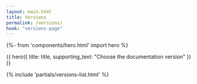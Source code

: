 ```yaml
---
layout: main.html
title: Versions
permalink: /versions/
hook: "versions-page"
---
```


{%- from 'components/hero.html' import hero %}


{{ hero({
    title: title,
    supporting_text: "Choose the documentation version"
}) }}

<section class="versions-section section">
    <div class="content-container">
        <nav aria-labelledby="versions-label">
            {% include 'partials/versions-list.html' %}
        </nav>
    </div>
</section>

